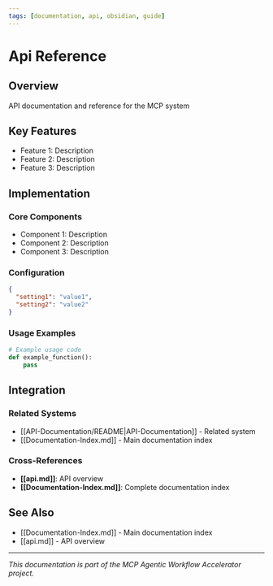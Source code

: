 ```yaml
---
tags: [documentation, api, obsidian, guide]
---
```

# Api Reference

## Overview

API documentation and reference for the MCP system

## Key Features

- Feature 1: Description
- Feature 2: Description  
- Feature 3: Description

## Implementation

### Core Components

- Component 1: Description
- Component 2: Description
- Component 3: Description

### Configuration

```json
{
  "setting1": "value1",
  "setting2": "value2"
}
```

### Usage Examples

```python
# Example usage code
def example_function():
    pass
```

## Integration

### Related Systems

- [[API-Documentation/README|API-Documentation]] - Related system
- [[Documentation-Index.md]] - Main documentation index

### Cross-References

- **[[api.md]]**: API overview
- **[[Documentation-Index.md]]**: Complete documentation index

## See Also

- [[Documentation-Index.md]] - Main documentation index
- [[api.md]] - API overview

---

*This documentation is part of the MCP Agentic Workflow Accelerator project.*
